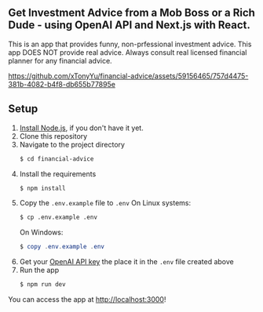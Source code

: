 ## Get Investment Advice from a Mob Boss or a Rich Dude - using OpenAI API and Next.js with React.

This is an app that provides funny, non-prfessional investment advice.  This app DOES NOT provide real advice.  Always consult real licensed financial planner for any financial advice.

https://github.com/xTonyYu/financial-advice/assets/59156465/757d4475-381b-4082-b4f8-db655b77895e


## Setup

1. [Install Node.js](https://nodejs.org/en/), if you don't have it yet.
2. Clone this repository
3. Navigate to the project directory
   ```bash
   $ cd financial-advice
   ```
4. Install the requirements
   ```bash
   $ npm install
   ```
5. Copy the `.env.example` file to `.env`
   On Linux systems:
   ```bash
   $ cp .env.example .env
   ```
   On Windows:
   ```powershell
   $ copy .env.example .env
   ```
6. Get your [OpenAI API key](https://platform.openai.com/account/api-keys) the place it in the `.env` file created above
7. Run the app
   ```bash
   $ npm run dev
   ```

You can access the app at [http://localhost:3000](http://localhost:3000)!

